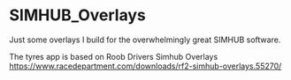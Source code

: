 # SIMHUB_Overlays
Just some overlays I build for the overwhelmingly great SIMHUB software.

The tyres app is based on Roob Drivers Simhub Overlays https://www.racedepartment.com/downloads/rf2-simhub-overlays.55270/
